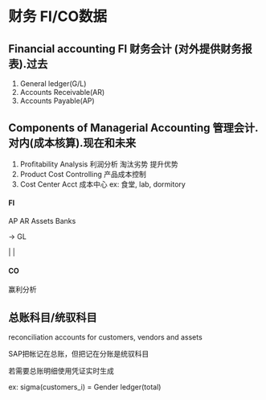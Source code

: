 # 财务 FI/CO数据

## Financial accounting FI 财务会计 (对外提供财务报表).过去

1. General ledger(G/L)
2. Accounts Receivable(AR)
3. Accounts Payable(AP)

## Components of Managerial Accounting 管理会计.对内(成本核算).现在和未来

1. Profitability Analysis  利润分析 淘汰劣势 提升优势
2. Product Cost Controlling 产品成本控制
3. Cost Center Acct   成本中心   ex: 食堂, lab, dormitory

#### FI 


AP AR Assets Banks

-> GL

|     |
#### CO
赢利分析


## 总账科目/统驭科目
reconciliation accounts for customers, vendors and assets

SAP把帐记在总账，但把记在分账是统驭科目

若需要总账明细使用凭证实时生成

ex: sigma(customers_i) = Gender ledger(total)


